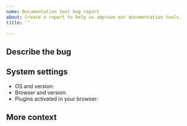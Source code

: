 ```yaml
---
name: Documentation tool bug report
about: Create a report to help us improve our documentation tools.
title: ''

---
```


<!-- IMPORTANT: This is only for reporting documentation tool bugs.

Report Quorum Blockchain Service software issues at https://consensys.net/quorum/contact-us/.
Report documentation content issues using the "Documentation content issue report" template.

Before creating an issue, did you refresh your browser cache for the site?
-->

## Describe the bug

<!-- Add a clear and concise description of what the documentation bug is.
Include steps to reproduce the bug and what you expected to happen. -->

## System settings

<!-- Add the following information about your system: -->

- OS and version:
- Browser and version:
- Plugins activated in your browser:

## More context

<!-- Add any other context about the problem here, for example, screenshots or a small demo video. -->
